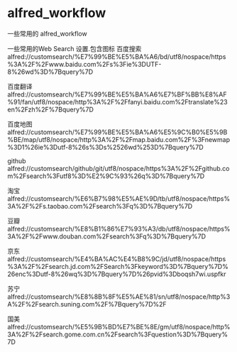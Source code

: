 # alfred_workflow
一些常用的 alfred_workflow

一些常用的Web Search 设置.包含图标
百度搜索
alfred://customsearch/%E7%99%BE%E5%BA%A6/bd/utf8/nospace/https%3A%2F%2Fwww.baidu.com%2Fs%3Fie%3DUTF-8%26wd%3D%7Bquery%7D

百度翻译
alfred://customsearch/%E7%99%BE%E5%BA%A6%E7%BF%BB%E8%AF%91/fan/utf8/nospace/http%3A%2F%2Ffanyi.baidu.com%2Ftranslate%23en%2Fzh%2F%7Bquery%7D

百度地图
alfred://customsearch/%E7%99%BE%E5%BA%A6%E5%9C%B0%E5%9B%BE/map/utf8/nospace/http%3A%2F%2Fmap.baidu.com%2F%3Fnewmap%3D1%26ie%3Dutf-8%26s%3Ds%2526wd%253D%7Bquery%7D

github
alfred://customsearch/github/git/utf8/nospace/https%3A%2F%2Fgithub.com%2Fsearch%3Futf8%3D%E2%9C%93%26q%3D%7Bquery%7D

淘宝
alfred://customsearch/%E6%B7%98%E5%AE%9D/tb/utf8/nospace/https%3A%2F%2Fs.taobao.com%2Fsearch%3Fq%3D%7Bquery%7D

豆瓣
alfred://customsearch/%E8%B1%86%E7%93%A3/db/utf8/nospace/https%3A%2F%2Fwww.douban.com%2Fsearch%3Fq%3D%7Bquery%7D

京东
alfred://customsearch/%E4%BA%AC%E4%B8%9C/jd/utf8/nospace/https%3A%2F%2Fsearch.jd.com%2FSearch%3Fkeyword%3D%7Bquery%7D%26enc%3Dutf-8%26wq%3D%7Bquery%7D%26pvid%3Dboqsh7wi.uspfkr

苏宁
alfred://customsearch/%E8%8B%8F%E5%AE%81/sn/utf8/nospace/http%3A%2F%2Fsearch.suning.com%2F%7Bquery%7D%2F

国美
alfred://customsearch/%E5%9B%BD%E7%BE%8E/gm/utf8/nospace/http%3A%2F%2Fsearch.gome.com.cn%2Fsearch%3Fquestion%3D%7Bquery%7D

